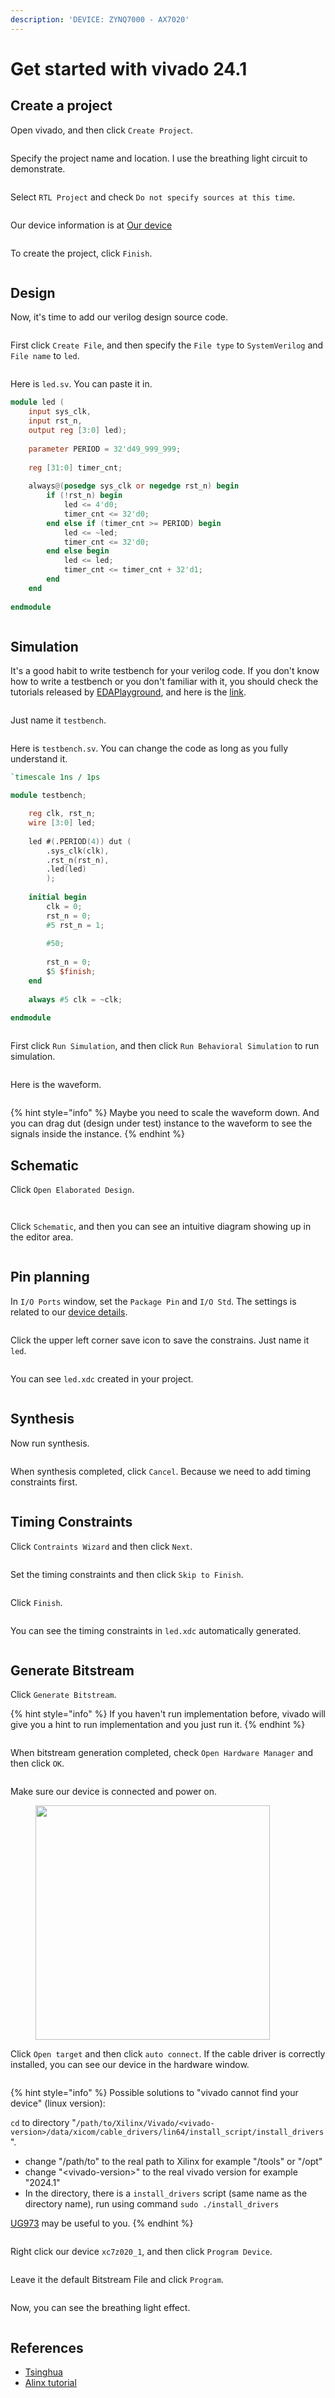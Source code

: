 ```yaml
---
description: 'DEVICE: ZYNQ7000 - AX7020'
---
```


# Get started with vivado 24.1

## Create a project

Open vivado, and then click `Create Project`.

<figure><img src="../.gitbook/assets/截图 2024-07-02 20-34-19.png" alt=""><figcaption></figcaption></figure>

Specify the project name and location. I use the breathing light circuit to demonstrate.

<figure><img src="../.gitbook/assets/截图 2024-07-02 20-35-16.png" alt=""><figcaption></figcaption></figure>

Select `RTL Project` and check `Do not specify sources at this time`.

<figure><img src="../.gitbook/assets/截图 2024-07-02 20-35-39.png" alt=""><figcaption></figcaption></figure>

Our device information is at [Our device](broken-reference/)

<figure><img src="../.gitbook/assets/截图 2024-07-02 20-37-21.png" alt=""><figcaption></figcaption></figure>

To create the project, click `Finish`.

<figure><img src="../.gitbook/assets/截图 2024-07-02 20-37-35.png" alt=""><figcaption></figcaption></figure>

## Design

Now, it's time to add our verilog design source code.

<figure><img src="../.gitbook/assets/截图 2024-07-02 20-43-02.png" alt=""><figcaption></figcaption></figure>

First click `Create File`, and then specify the `File type` to `SystemVerilog` and `File name` to `led`.

<figure><img src="../.gitbook/assets/截图 2024-07-02 20-43-21.png" alt=""><figcaption></figcaption></figure>

Here is `led.sv`. You can paste it in.

```verilog
module led (
    input sys_clk,
    input rst_n,
    output reg [3:0] led);
    
    parameter PERIOD = 32'd49_999_999;
    
    reg [31:0] timer_cnt;
    
    always@(posedge sys_clk or negedge rst_n) begin
        if (!rst_n) begin
            led <= 4'd0;
            timer_cnt <= 32'd0;
        end else if (timer_cnt >= PERIOD) begin
            led <= ~led;
            timer_cnt <= 32'd0;
        end else begin
            led <= led;
            timer_cnt <= timer_cnt + 32'd1;
        end
    end
    
endmodule
```

<figure><img src="../.gitbook/assets/截图 2024-07-02 20-49-28.png" alt=""><figcaption></figcaption></figure>

## Simulation

It's a good habit to write testbench for your verilog code. If you don't know how to write a testbench or you don't familiar with it, you should check the tutorials released by [EDAPlayground](https://www.edaplayground.com/), and here is the [link](https://www.youtube.com/playlist?list=PLScWdLzHpkAfbPhzz1NKHDv2clv1SgsMo).

<figure><img src="../.gitbook/assets/截图 2024-07-02 20-49-42.png" alt=""><figcaption></figcaption></figure>

Just name it `testbench`.

<figure><img src="../.gitbook/assets/截图 2024-07-02 20-50-14.png" alt=""><figcaption></figcaption></figure>

Here is `testbench.sv`. You can change the code as long as you fully understand it.

```verilog
`timescale 1ns / 1ps

module testbench;

    reg clk, rst_n;
    wire [3:0] led;
    
    led #(.PERIOD(4)) dut (
        .sys_clk(clk),
        .rst_n(rst_n),
        .led(led)
        );
        
    initial begin
        clk = 0;
        rst_n = 0;
        #5 rst_n = 1;
        
        #50;
        
        rst_n = 0;
        $5 $finish;
    end
    
    always #5 clk = ~clk;
    
endmodule
```

<figure><img src="../.gitbook/assets/截图 2024-07-02 20-57-30.png" alt=""><figcaption></figcaption></figure>

First click `Run Simulation`, and then click `Run Behavioral Simulation` to run simulation.

<figure><img src="../.gitbook/assets/截图 2024-07-02 21-00-59 (1).png" alt=""><figcaption></figcaption></figure>

Here is the waveform.

<figure><img src="../.gitbook/assets/截图 2024-07-02 21-01-30.png" alt=""><figcaption></figcaption></figure>

{% hint style="info" %}
Maybe you need to scale the waveform down. And you can drag dut (design under test) instance to the waveform to see the signals inside the instance.
{% endhint %}

## Schematic

Click `Open Elaborated Design`.

<figure><img src="../.gitbook/assets/截图 2024-07-02 21-05-40.png" alt=""><figcaption></figcaption></figure>

<figure><img src="../.gitbook/assets/截图 2024-07-02 21-06-03.png" alt=""><figcaption></figcaption></figure>

Click `Schematic`, and then you can see an intuitive diagram showing up in the editor area.

<figure><img src="../.gitbook/assets/截图 2024-07-02 21-06-35.png" alt=""><figcaption></figcaption></figure>

## Pin planning

In `I/O Ports` window, set the `Package Pin` and `I/O Std`. The settings is related to our [device details](broken-reference/).

<figure><img src="../.gitbook/assets/截图 2024-07-02 21-10-57.png" alt=""><figcaption></figcaption></figure>

Click the upper left corner save icon to save the constrains. Just name it `led`.

<figure><img src="../.gitbook/assets/截图 2024-07-02 21-12-02.png" alt=""><figcaption></figcaption></figure>

You can see `led.xdc` created in your project.

<figure><img src="../.gitbook/assets/截图 2024-07-02 21-12-22.png" alt=""><figcaption></figcaption></figure>

## Synthesis

Now run synthesis.

<figure><img src="../.gitbook/assets/截图 2024-07-02 21-13-22.png" alt=""><figcaption></figcaption></figure>

When synthesis completed, click `Cancel`. Because we need to add timing constraints first.

<figure><img src="../.gitbook/assets/截图 2024-07-02 21-14-13.png" alt=""><figcaption></figcaption></figure>

## Timing Constraints

Click `Contraints Wizard` and then click `Next`.

<figure><img src="../.gitbook/assets/截图 2024-07-02 21-15-03.png" alt=""><figcaption></figcaption></figure>

Set the timing constraints and then click `Skip to Finish`.

<figure><img src="../.gitbook/assets/截图 2024-07-02 21-15-33.png" alt=""><figcaption></figcaption></figure>

Click `Finish`.

<figure><img src="../.gitbook/assets/截图 2024-07-02 21-16-00.png" alt=""><figcaption></figcaption></figure>

You can see the timing constraints in `led.xdc` automatically generated.

<figure><img src="../.gitbook/assets/截图 2024-07-02 21-16-24.png" alt=""><figcaption></figcaption></figure>

## Generate Bitstream

Click `Generate Bitstream`.

{% hint style="info" %}
If you haven't run implementation before, vivado will give you a hint to run implementation and you just run it.
{% endhint %}

<figure><img src="../.gitbook/assets/截图 2024-07-02 21-16-53.png" alt=""><figcaption></figcaption></figure>

When bitstream generation completed, check `Open Hardware Manager` and then click `OK`.

<figure><img src="../.gitbook/assets/截图 2024-07-02 21-19-04.png" alt=""><figcaption></figcaption></figure>

Make sure our device is connected and power on.

<figure><img src="../.gitbook/assets/IMG_1445.jpg" alt="" width="375"><figcaption></figcaption></figure>

Click `Open target` and then click `auto connect`. If the cable driver is correctly installed, you can see our device in the hardware window.

<figure><img src="../.gitbook/assets/截图 2024-07-03 13-56-36.png" alt=""><figcaption></figcaption></figure>

{% hint style="info" %}
Possible solutions to "vivado cannot find your device" (linux version):

`cd` to directory "`/path/to/Xilinx/Vivado/<vivado-version>/data/xicom/cable_drivers/lin64/install_script/install_drivers`".

* change "/path/to" to the real path to Xilinx for example "/tools" or "/opt"
* change "\<vivado-version>" to the real vivado version for example "2024.1"
* In the directory, there is a `install_drivers` script (same name as the directory name), run using command `sudo ./install_drivers`

[UG973](https://docs.amd.com/r/en-US/ug973-vivado-release-notes-install-license/Install-Cable-Drivers) may be useful to you.
{% endhint %}

<figure><img src="../.gitbook/assets/截图 2024-07-03 11-53-02.png" alt=""><figcaption></figcaption></figure>

Right click our device `xc7z020_1`, and then click `Program Device`.

<figure><img src="../.gitbook/assets/截图 2024-07-03 11-54-00.png" alt=""><figcaption></figcaption></figure>

Leave it the default Bitstream File and click `Program`.

<figure><img src="../.gitbook/assets/截图 2024-07-03 11-54-18.png" alt=""><figcaption></figcaption></figure>

Now, you can see the breathing light effect.

<figure><img src="../.gitbook/assets/IMG_1448.GIF" alt=""><figcaption></figcaption></figure>

## References

* [Tsinghua](https://lab.cs.tsinghua.edu.cn/digital-logic-lab/doc/lab4/vivado\_use/)
* [Alinx tutorial](https://www.bilibili.com/video/BV1JJ411u77d?p=2\&vd\_source=571900c3ae9bbfdc988accacb2feb8be)
